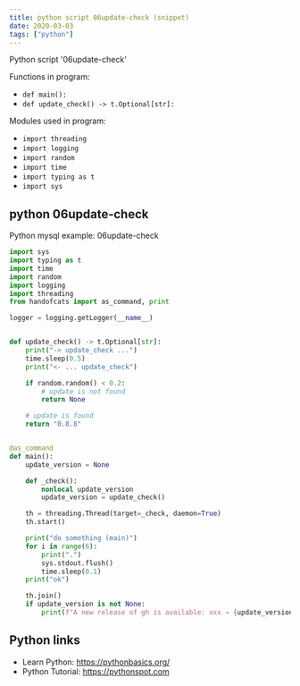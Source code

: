 ```yaml
---
title: python script 06update-check (snippet)
date: 2020-03-03
tags: ["python"]
---
```

Python script '06update-check'

Functions in program: 
* `def main():`
* `def update_check() -> t.Optional[str]:`

Modules used in program: 
* `import threading`
* `import logging`
* `import random`
* `import time`
* `import typing as t`
* `import sys`

## python 06update-check

Python mysql example: 06update-check

```python
import sys
import typing as t
import time
import random
import logging
import threading
from handofcats import as_command, print

logger = logging.getLogger(__name__)


def update_check() -> t.Optional[str]:
    print("-> update_check ...")
    time.sleep(0.5)
    print("<- ... update_check")

    if random.random() < 0.2:
        # update is not found
        return None

    # update is found
    return "0.8.8"


@as_command
def main():
    update_version = None

    def _check():
        nonlocal update_version
        update_version = update_check()

    th = threading.Thread(target=_check, daemon=True)
    th.start()

    print("do something (main)")
    for i in range(6):
        print(".")
        sys.stdout.flush()
        time.sleep(0.1)
    print("ok")

    th.join()
    if update_version is not None:
        print(f"A new release of gh is available: xxx → {update_version}")


```

## Python links

- Learn Python: https://pythonbasics.org/
- Python Tutorial: https://pythonspot.com
